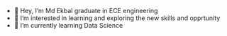 - 👋 Hey, I’m Md Ekbal graduate in ECE engineering 
- 👀 I’m interested in learning and exploring the new skills and opprtunity
- 🌱 I’m currently learning Data Science 


<!---
EkbalMD/EkbalMD is a ✨ special ✨ repository because its `README.md` (this file) appears on your GitHub profile.
You can click the Preview link to take a look at your changes.
--->
